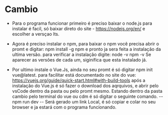 # Cambio

- Para o programa funcionar primeiro é preciso baixar o node.js
    para instalar é facil, só baixar direto do site - https://nodejs.org/en/ e escolher a versçao lts.

- Agora é preciso instalar o npm, para baixar o npm você precisa abrir o promt e digitar:
    npm install -g npm e pronto ja sera feita a instalação da ultima versão.
    para verificar a instalação digite: node -v
                                        npm -v
                                        Se aparecer as versões de cada um, siginifica que esta instalado já.
                                        
    
- Por ultimo instale o Vue.Js, ainda no seu promt é só digitar npm init vue@latest. para facilitar está documentado no site do vue:
    https://vuejs.org/guide/quick-start.html#with-build-tools
    após a instalação do Vue.js é só fazer o download dos aqrquivos, e abrir pelo vsCode dentro da pasta ou pelo promt mesmo.
    Estando dentro da pasta cambio pelo terminal do vue ou cdm é só digitar o seguinte comando.
    -- npm run dev --
    Será gerado um link Local, é só copiar e colar no seu browser e ja estará com o programa funcionando.
    
